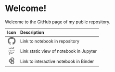 # Welcome!

Welcome to the GitHub page of my public repository.


|Icon|Description|
|:--:|:---|
|<img src="./assets/logos/github_bw.png" alt="GitHub" height="25" />|Link to notebook in repository|
|<img src="./assets/logos/jupyter_bw.png" alt="Jupyter" height="25" />|Link static view of notebook in Jupyter|
|<img src="./assets/logos/binder_bw.png" alt="Binder" height="25" />|Link to interactive notebook in Binder|


